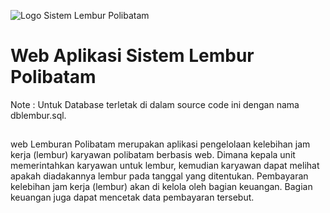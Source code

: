 ![Logo Sistem Lembur Polibatam](https://user-images.githubusercontent.com/64214657/127834097-1a41d798-fcf2-43bd-95dd-f727ae7174e9.png)

# Web Aplikasi Sistem Lembur Polibatam
Note : Untuk Database terletak di dalam source code ini dengan nama dblembur.sql.
##
web Lemburan Polibatam merupakan aplikasi pengelolaan kelebihan jam kerja (lembur) karyawan polibatam berbasis web. Dimana kepala unit memerintahkan karyawan untuk lembur, kemudian karyawan dapat melihat apakah diadakannya lembur pada tanggal yang ditentukan. Pembayaran kelebihan jam kerja (lembur) akan di kelola oleh bagian keuangan. Bagian keuangan juga dapat mencetak data pembayaran tersebut.
